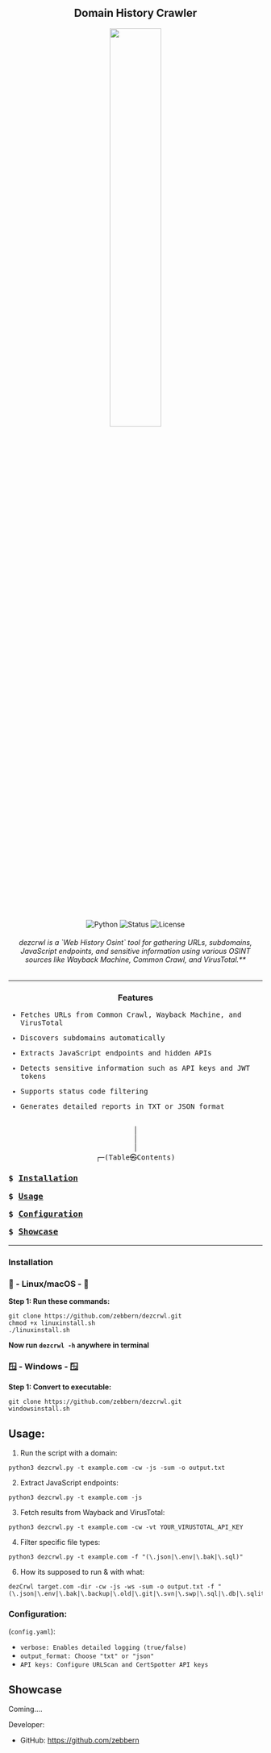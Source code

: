 <div align="center">

## Domain History Crawler

<img src="https://github.com/user-attachments/assets/94445e00-a6b1-4d6c-ae9a-7008307316e9" style="width:45%;">

![Python](https://img.shields.io/badge/Python-3.x-blue)
![Status](https://img.shields.io/badge/Status-Active-green)
![License](https://img.shields.io/badge/License-MIT-brightgreen)

<h6>dezcrwl is a `Web History Osint` tool for gathering URLs, subdomains, JavaScript endpoints, and sensitive information using various OSINT sources like Wayback Machine, Common Crawl, and VirusTotal.**</h6>

---

<h3 align="center">Features</h3>
<kbd align="left">

- <kbd> Fetches URLs from Common Crawl, Wayback Machine, and VirusTotal</kbd>

- <kbd> Discovers subdomains automatically</kbd>

- <kbd> Extracts JavaScript endpoints and hidden APIs</kbd>

- <kbd> Detects sensitive information such as API keys and JWT tokens</kbd>

- <kbd> Supports status code filtering</kbd>

- <kbd> Generates detailed reports in TXT or JSON format</kbd>

</kbd>
<br>|
<br>|
<br>|
<br><kbd>┌─(Table㉿Contents)</kbd> 
<br>
<kbd>

<h3 align="left">
 
<kbd>$ </kbd> [Installation](#installation)

<kbd>$ </kbd> [Usage](#usage) 

<kbd>$ </kbd> [Configuration](#configuration) 

<kbd>$ </kbd> [Showcase](#showcase)

</h3>
</kbd>
</div>

---

### Installation 
### 🐧 - Linux/macOS - 🐧
**Step 1: Run these commands:**
```
git clone https://github.com/zebbern/dezcrwl.git
chmod +x linuxinstall.sh
./linuxinstall.sh
```
**Now run `dezcrwl -h` anywhere in terminal**
### 🪟 - Windows - 🪟
**Step 1: Convert to executable:**
```
git clone https://github.com/zebbern/dezcrwl.git
windowsinstall.sh
```

## Usage:
1. Run the script with a domain:
```
python3 dezcrwl.py -t example.com -cw -js -sum -o output.txt
```
2. Extract JavaScript endpoints:
```
python3 dezcrwl.py -t example.com -js
```
3. Fetch results from Wayback and VirusTotal:
 ```
python3 dezcrwl.py -t example.com -cw -vt YOUR_VIRUSTOTAL_API_KEY
```
4. Filter specific file types:
```
python3 dezcrwl.py -t example.com -f "(\.json|\.env|\.bak|\.sql)"
```
6. How its supposed to run & with what:
```
dezCrwl target.com -dir -cw -js -ws -sum -o output.txt -f "(\.json|\.env|\.bak|\.backup|\.old|\.git|\.svn|\.swp|\.sql|\.db|\.sqlite|\.log|\.txt|\.zip|\.rar|\.tar\.gz|\.7z|\.pdf|\.docx|\.xlsx|\.conf|\.ini|\.yml|\.yaml|\.dump|\.sql\.dump|\.session|\.pem|\.key|\.crt|\.tmp)"
```

### Configuration:
 (`config.yaml`):
- `verbose: Enables detailed logging (true/false)`
- `output_format: Choose "txt" or "json"`
- `API keys: Configure URLScan and CertSpotter API keys`

## Showcase
Coming....

Developer:
- GitHub: https://github.com/zebbern
